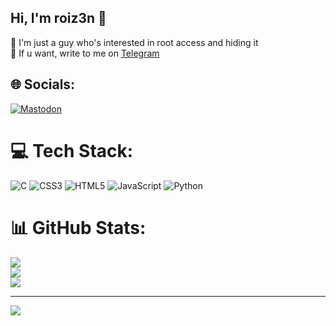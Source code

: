 ## Hi, I'm roiz3n 👋

👤 I'm just a guy who's interested in root access and hiding it<br/>
📱 If u want, write to me on [Telegram](https://polyfauna.t.me)


## 🌐 Socials:
[![Mastodon](https://img.shields.io/badge/-MASTODON-%232B90D9?logo=mastodon&logoColor=white)](https://mastodon.social/@r01z3n) 

# 💻 Tech Stack:
![C](https://img.shields.io/badge/c-%2300599C.svg?style=for-the-badge&logo=c&logoColor=white) ![CSS3](https://img.shields.io/badge/css3-%231572B6.svg?style=for-the-badge&logo=css3&logoColor=white) ![HTML5](https://img.shields.io/badge/html5-%23E34F26.svg?style=for-the-badge&logo=html5&logoColor=white) ![JavaScript](https://img.shields.io/badge/javascript-%23323330.svg?style=for-the-badge&logo=javascript&logoColor=%23F7DF1E) ![Python](https://img.shields.io/badge/python-3670A0?style=for-the-badge&logo=python&logoColor=ffdd54)
# 📊 GitHub Stats:
![](https://github-readme-stats.vercel.app/api?username=roiz3n&theme=dark&hide_border=false&include_all_commits=false&count_private=false)<br/>
![](https://nirzak-streak-stats.vercel.app/?user=roiz3n&theme=dark&hide_border=false)<br/>
![](https://github-readme-stats.vercel.app/api/top-langs/?username=roiz3n&theme=dark&hide_border=false&include_all_commits=false&count_private=false&layout=compact)

---
[![](https://visitcount.itsvg.in/api?id=roiz3n&icon=0&color=0)](https://visitcount.itsvg.in)

<!-- Proudly created with GPRM ( https://gprm.itsvg.in ) -->
